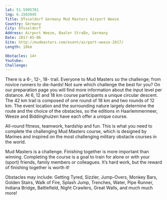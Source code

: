 ```yaml
---
lat: 51.5995781
lng: 6.1503945
Title: DŸsseldorf Germany Mud Masters Airport Weeze
Country: Germany
City: DŸsseldorf
Address: Airport Weeze, Baaler Straße, Germany
Date: 2017-05-06
Site: http://mudmasters.com/event/airport-weeze-2017/
Length: 18km

Obstacles: 14+
Youtube:
Challenge:
---
```



There is a 6-, 12-, 18- trail. Everyone to Mud Masters so the challenge; from novice runners to die-hards! Not sure which challenge the best for you? On our preparation page you will find more information about the input level per distance.
At 6, 12 and 18 km course participants a unique circular descent. The 42 km trail is composed of one round of 18 km and two rounds of 12 km. The event location and the surrounding nature largely determine the route and the choice of the obstacles, so the editions in Haarlemmermeer, Weeze and Biddinghuizen have each offer a unique course.

All-round fitness, teamwork, hardship and fun. This is what you need to complete the challenging Mud Masters course, which is designed by Marines and inspired on the most challenging military obstacle courses in the world.

Mud Masters is a challenge. Finishing together is more important than winning. Completing the course is a goal to train for alone or with your (sport) friends, family members or colleagues. It’s hard work, but the reward of finishing together is worth it!

Obstacles may include:
Getting Tyred, Sizzler, Jump-Overs, Monkey Bars, Golden Stairs, Walk of Fire, Splash Jump, Trenches, Water, Pipe Runner, Indiana Bridge, Battlefield, Night Crawlers, Great Walls, and much much more!